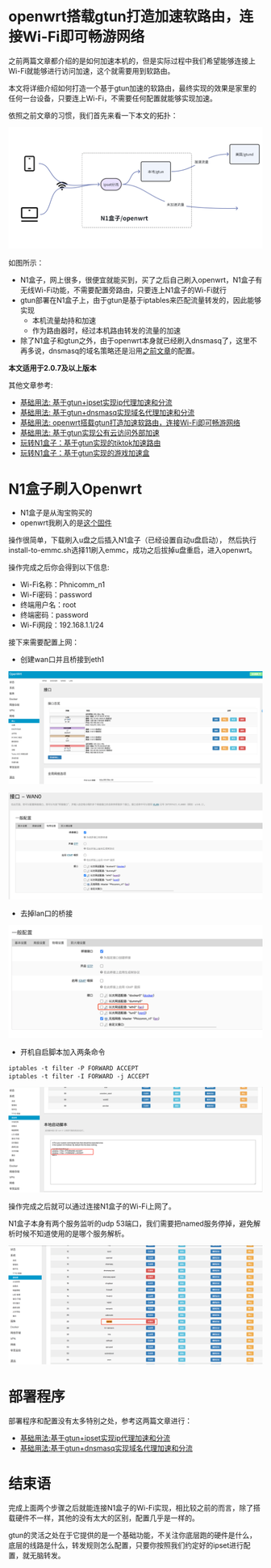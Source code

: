 # openwrt搭载gtun打造加速软路由，连接Wi-Fi即可畅游网络
之前两篇文章都介绍的是如何加速本机的，但是实际过程中我们希望能够连接上Wi-Fi就能够进行访问加速，这个就需要用到软路由。

本文将详细介绍如何打造一个基于gtun加速的软路由，最终实现的效果是家里的任何一台设备，只要连上Wi-Fi，不需要任何配置就能够实现加速。

依照之前文章的习惯，我们首先来看一下本文的拓扑：

![img.png](assets/softroute_acc_topology.png)

如图所示：
- N1盒子，网上很多，很便宜就能买到，买了之后自己刷入openwrt，N1盒子有无线Wi-Fi功能，不需要配置旁路由，只要连上N1盒子的Wi-Fi就行
- gtun部署在N1盒子上，由于gtun是基于iptables来匹配流量转发的，因此能够实现
  - 本机流量劫持和加速
  - 作为路由器时，经过本机路由转发的流量的加速
- 除了N1盒子和gtun之外，由于openwrt本身就已经刷入dnsmasq了，这里不再多说，dnsmasq的域名策略还是沿用[之前文章](基础用法:基于gtun+dnsmasq实现域名代理加速和分流.md)的配置。

**本文适用于2.0.7及以上版本**

其他文章参考:

- [基础用法: 基于gtun+ipset实现ip代理加速和分流](基础用法_基于gtun+ipset实现ip代理加速和分流.md)
- [基础用法: 基于gtun+dnsmasq实现域名代理加速和分流](基础用法_基于gtun+dnsmasq实现域名代理加速和分流.md)
- [基础用法: openwrt搭载gtun打造加速软路由，连接Wi-Fi即可畅游网络](基础用法_openwrt搭载gtun打造加速软路由，连接Wi-Fi即可畅游网络.md)
- [基础用法: 基于gtun实现公有云访问外部加速](基础用法_基于gtun实现公有云访问外部加速.md)
- [玩转N1盒子：基于gtun实现的tiktok加速路由](玩转N1盒子_基于gtun实现的tiktok加速路由.md)
- [玩转N1盒子：基于gtun实现的游戏加速盒](玩转N1盒子_基于gtun实现的游戏加速盒.md)

# N1盒子刷入Openwrt
- N1盒子是从淘宝购买的
- openwrt我刷入的是[这个固件](https://github.com/ophub/flippy-openwrt-actions/releases/download/OpenWrt_lede_save_2024.04/openwrt_s905d_n1_R24.2.2_k5.15.152-flippy-88+o.img.gz)

操作很简单，下载刷入u盘之后插入N1盒子（已经设置自动u盘启动），
然后执行install-to-emmc.sh选择11刷入emmc，成功之后拔掉u盘重启，进入openwrt。

操作完成之后你会得到以下信息: 
- Wi-Fi名称：Phnicomm_n1
- Wi-Fi密码：password
- 终端用户名：root
- 终端密码：password
- Wi-Fi网段：192.168.1.1/24

接下来需要配置上网：
- 创建wan口并且桥接到eth1

![img.png](assets/softroute_acc_step1.png)

![img_1.png](assets/softroute_acc_step2.png)

- 去掉lan口的桥接

![img_2.png](assets/softroute_acc_step3.png)

- 开机自启脚本加入两条命令
```shell
iptables -t filter -P FORWARD ACCEPT
iptables -t filter -I FORWARD -j ACCEPT
```
![img_3.png](assets/softroute_acc_step4.png)

操作完成之后就可以通过连接N1盒子的Wi-Fi上网了。

N1盒子本身有两个服务监听的udp 53端口，我们需要把named服务停掉，避免解析时候不知道使用的是哪个服务解析。

![img_4.png](assets/softroute_acc_step5.png)

# 部署程序
部署程序和配置没有太多特别之处，参考这两篇文章进行：

- [基础用法:基于gtun+ipset实现ip代理加速和分流](./基础用法:基于gtun+ipset实现ip代理加速和分流.md)
- [基础用法:基于gtun+dnsmasq实现域名代理加速和分流](./基础用法:基于gtun+dnsmasq实现域名代理加速和分流.md)

# 结束语
完成上面两个步骤之后就能连接N1盒子的Wi-Fi实现，相比较之前的而言，除了搭载硬件不一样，其他的没有太大的区别，配置几乎是一样的。

gtun的灵活之处在于它提供的是一个基础功能，不关注你底层跑的硬件是什么，
底层的线路是什么，转发规则怎么配置，只要你按照我们约定好的ipset进行配置，就无脑转发。
